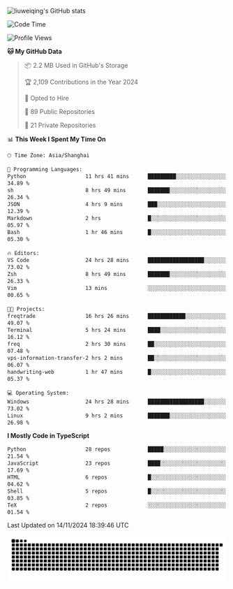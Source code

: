 ![liuweiqing's GitHub stats](https://github-readme-stats.vercel.app/api?username=14790897&show_icons=true&locale=cn&include_all_commits=true&count_private=true)

<!--START_SECTION:waka-->
![Code Time](http://img.shields.io/badge/Code%20Time-1%2C602%20hrs%2057%20mins-blue)

![Profile Views](http://img.shields.io/badge/Profile%20Views-18-blue)

**🐱 My GitHub Data** 

> 📦 2.2 MB Used in GitHub's Storage 
 > 
> 🏆 2,109 Contributions in the Year 2024
 > 
> 💼 Opted to Hire
 > 
> 📜 89 Public Repositories 
 > 
> 🔑 21 Private Repositories 
 > 
📊 **This Week I Spent My Time On** 

```text
🕑︎ Time Zone: Asia/Shanghai

💬 Programming Languages: 
Python                   11 hrs 41 mins      █████████░░░░░░░░░░░░░░░░   34.89 % 
sh                       8 hrs 49 mins       ███████░░░░░░░░░░░░░░░░░░   26.34 % 
JSON                     4 hrs 9 mins        ███░░░░░░░░░░░░░░░░░░░░░░   12.39 % 
Markdown                 2 hrs               █░░░░░░░░░░░░░░░░░░░░░░░░   05.97 % 
Bash                     1 hr 46 mins        █░░░░░░░░░░░░░░░░░░░░░░░░   05.30 % 

🔥 Editors: 
VS Code                  24 hrs 28 mins      ██████████████████░░░░░░░   73.02 % 
Zsh                      8 hrs 49 mins       ███████░░░░░░░░░░░░░░░░░░   26.33 % 
Vim                      13 mins             ░░░░░░░░░░░░░░░░░░░░░░░░░   00.65 % 

🐱‍💻 Projects: 
freqtrade                16 hrs 26 mins      ████████████░░░░░░░░░░░░░   49.07 % 
Terminal                 5 hrs 24 mins       ████░░░░░░░░░░░░░░░░░░░░░   16.12 % 
freq                     2 hrs 30 mins       ██░░░░░░░░░░░░░░░░░░░░░░░   07.48 % 
vps-information-transfer-2 hrs 2 mins        ██░░░░░░░░░░░░░░░░░░░░░░░   06.07 % 
handwriting-web          1 hr 47 mins        █░░░░░░░░░░░░░░░░░░░░░░░░   05.37 % 

💻 Operating System: 
Windows                  24 hrs 28 mins      ██████████████████░░░░░░░   73.02 % 
Linux                    9 hrs 2 mins        ███████░░░░░░░░░░░░░░░░░░   26.98 % 
```

**I Mostly Code in TypeScript** 

```text
Python                   28 repos            █████░░░░░░░░░░░░░░░░░░░░   21.54 % 
JavaScript               23 repos            ████░░░░░░░░░░░░░░░░░░░░░   17.69 % 
HTML                     6 repos             █░░░░░░░░░░░░░░░░░░░░░░░░   04.62 % 
Shell                    5 repos             █░░░░░░░░░░░░░░░░░░░░░░░░   03.85 % 
TeX                      2 repos             ░░░░░░░░░░░░░░░░░░░░░░░░░   01.54 % 
```




 Last Updated on 14/11/2024 18:39:46 UTC
<!--END_SECTION:waka-->

<picture>
  <source media="(prefers-color-scheme: dark)" srcset="https://raw.githubusercontent.com/14790897/14790897/output/github-contribution-grid-snake-dark.svg" />
  <source media="(prefers-color-scheme: light)" srcset="https://raw.githubusercontent.com/14790897/14790897/output/github-contribution-grid-snake.svg" />
  <img alt="github-snake" src="https://raw.githubusercontent.com/14790897/14790897/output/github-contribution-grid-snake.svg" />
</picture>
